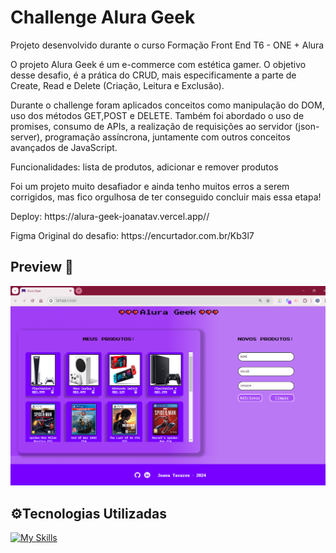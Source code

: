 # Challenge Alura Geek

Projeto desenvolvido durante o curso Formação Front End T6 - ONE + Alura

O projeto Alura Geek é um e-commerce com estética gamer. O objetivo desse desafio, é a prática do CRUD, mais especificamente a parte de Create, Read e Delete (Criação, Leitura e Exclusão).

Durante o challenge foram aplicados conceitos como manipulação do DOM, uso dos métodos GET,POST e DELETE. 
Também foi abordado o uso de promises, consumo de APIs, a realização de requisições ao servidor (json-server), programação assíncrona, juntamente com outros conceitos avançados de JavaScript.

Funcionalidades: lista de produtos, adicionar e remover produtos  

Foi um projeto muito desafiador e ainda tenho muitos erros a serem corrigidos, mas fico orgulhosa de ter conseguido concluir mais essa etapa!


<p> Deploy: https://alura-geek-joanatav.vercel.app//</p>
<p>Figma Original do desafio: https://encurtador.com.br/Kb3l7</p>

<h2>Preview 👀 </h2>
<img src="imagens/preview.png">


<h2>⚙️Tecnologias Utilizadas</h2>

[![My Skills](https://skillicons.dev/icons?i=html,css,js,nodejs,vscode)](https://skillicons.dev)
